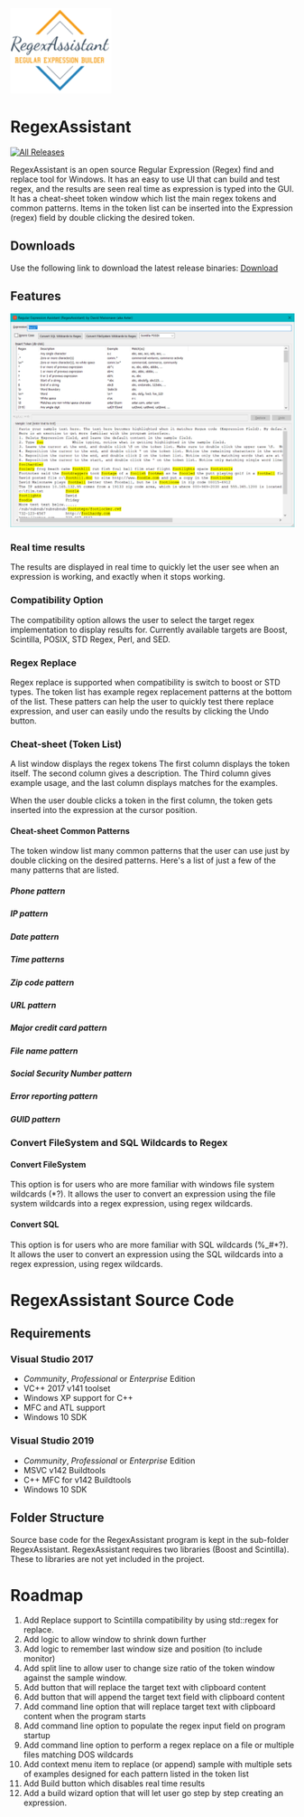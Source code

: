 [![logo](Docs/Logos/RegexAssitant_Logo.png)](https://github.com/David-Maisonave/RegexAssistant)
# RegexAssistant
[![All Releases](https://img.shields.io/github/downloads/David-Maisonave/RegexAssistant/total.svg)](https://github.com/David-Maisonave/RegexAssistant/releases/latest)

RegexAssistant is an open source Regular Expression (Regex) find and replace tool for Windows. 
It has an easy to use UI that can build and test regex, and the results are seen real time as expression is typed into the GUI.
It has a cheat-sheet token window which list the main regex tokens and common patterns. Items in the token list can be inserted into the Expression (regex) field by double clicking the desired token.

## Downloads
Use the following link to download the latest release binaries: [Download](https://github.com/David-Maisonave/RegexAssistant/releases/tag/v0.1.0.2)

## Features
[![Screenshot1](Docs/ProjectImages/RegexAssistant_DefaultStartupScreen.png)](https://github.com/David-Maisonave/RegexAssistant)

### Real time results
The results are displayed in real time to quickly let the user see when an expression is working, and exactly when it stops working.

### Compatibility Option
The compatibility option allows the user to select the target regex implementation to display results for.
Currently available targets are Boost, Scintilla, POSIX, STD Regex, Perl, and SED.

### Regex Replace
Regex replace is supported when compatibility is switch to boost or STD types. The token list has example regex replacement patterns at the bottom of the list.
These patters can help the user to quickly test there replace expression, and user can easily undo the results by clicking the Undo button.

### Cheat-sheet (Token List)
A list window displays the regex tokens
The first column displays the token itself.  The second column gives a description.
The Third column gives example usage, and the last column displays matches for the examples.

When the user double clicks a token in the first column, the token gets inserted into the expression at the cursor position.

#### Cheat-sheet Common Patterns
The token window list many common patterns that the user can use just by double clicking on the desired patterns.
Here's a list of just a few of the many patterns that are listed.
##### Phone pattern
##### IP pattern
##### Date pattern
##### Time patterns
##### Zip code pattern
##### URL pattern
##### Major credit card pattern
##### File name pattern
##### Social Security Number pattern
##### Error reporting pattern
##### GUID pattern

### Convert FileSystem and SQL Wildcards to Regex
#### Convert FileSystem
This option is for users who are more familiar with windows file system wildcards (*?).
It allows the user to convert an expression using the file system wildcards into a regex expression, using regex wildcards.

#### Convert SQL
This option is for users who are more familiar with SQL wildcards (%_#*?).
It allows the user to convert an expression using the SQL wildcards into a regex expression, using regex wildcards.

# RegexAssistant Source Code
## Requirements

### Visual Studio 2017

 * *Community*, *Professional* or *Enterprise* Edition
 * VC++ 2017 v141 toolset
 * Windows XP support for C++
 * MFC and ATL support
 * Windows 10 SDK

### Visual Studio 2019

 * *Community*, *Professional* or *Enterprise* Edition
 * MSVC v142 Buildtools
 * C++ MFC for v142 Buildtools
 * Windows 10 SDK

## Folder Structure

Source base code for the RegexAssistant program is kept in the sub-folder RegexAssistant.
RegexAssistant requires two libraries (Boost and Scintilla).  These to libraries are not yet included in the project.

# Roadmap
1.	Add Replace support to Scintilla compatibility by using std::regex for replace.
2.	Add logic to allow window to shrink down further
3.	Add logic to remember last window size and position (to include monitor)
4.	Add split line to allow user to change size ratio of the token window against the sample window.
5.	Add button that will replace the target text with clipboard content
6.	Add button that will append the target text field with clipboard content
7.	Add command line option that will replace target text with clipboard content when the program starts
8.	Add command line option to populate the regex input field on program startup
9.	Add command line option to perform a regex replace on a file or multiple files matching DOS wildcards
10.	Add context menu item to replace (or append) sample with multiple sets of examples designed for each pattern listed in the token  list
11.	Add Build button which disables real time results
12.	Add a build wizard option that will let user go step by step creating an expression.

